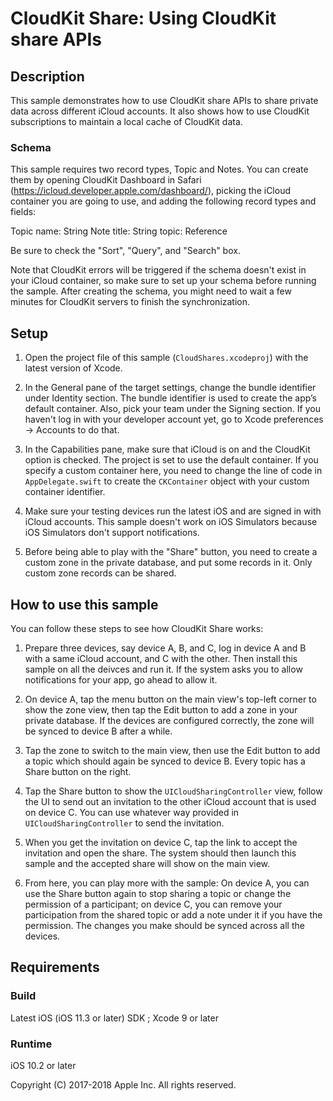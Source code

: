 # CloudKit Share: Using CloudKit share APIs

## Description

This sample demonstrates how to use CloudKit share APIs to share private data across different iCloud accounts. It also shows how to use CloudKit subscriptions to maintain a local cache of CloudKit data.


### Schema

This sample requires two record types, Topic and Notes. You can create them by opening CloudKit Dashboard in Safari (https://icloud.developer.apple.com/dashboard/), picking the iCloud container you are going to use, and adding the following record types and fields: 

Topic
    name:   String
Note
    title:  String
    topic:  Reference

Be sure to check the "Sort", "Query", and "Search" box.

Note that CloudKit errors will be triggered if the schema doesn't exist in your iCloud container, so make sure to set up your schema before running the sample. After creating the schema, you might need to wait a few minutes for CloudKit servers to finish the synchronization. 

## Setup

1. Open the project file of this sample (`CloudShares.xcodeproj`) with the latest version of Xcode.

2. In the General pane of the target settings, change the bundle identifier under Identity section. The bundle identifier is used to create the app’s default container.  Also, pick your team under the Signing section. If you haven't log in with your developer account yet, go to Xcode preferences -> Accounts to do that.

3. In the Capabilities pane, make sure that iCloud is on and the CloudKit option is checked. The project is set to use the default container. If you specify a custom container here, you need to change the line of code in `AppDelegate.swift` to create the `CKContainer` object with your custom container identifier.

4. Make sure your testing devices run the latest iOS and are signed in with iCloud accounts. This sample doesn't work on iOS Simulators because iOS Simulators don't support notifications. 

5. Before being able to play with the "Share" button, you need to create a custom zone in the private database, and put some records in it. Only custom zone records can be shared. 

## How to use this sample 

You can follow these steps to see how CloudKit Share works:

1. Prepare three devices, say device A, B, and C, log in device A and B with a same iCloud account, and C with the other. Then install this sample on all the deivces and run it. If the system asks you to allow notifications for your app, go ahead to allow it.

2. On device A, tap the menu button on the main view's top-left corner to show the zone view, then tap the Edit button to add a zone in your private database. If the devices are configured correctly, the zone will be synced to device B after a while.

3. Tap the zone to switch to the main view, then use the Edit button to add a topic which should again be synced to device B. Every topic has a Share button on the right.

4. Tap the Share button to show the `UICloudSharingController` view, follow the UI to send out an invitation to the other iCloud account that is used on device C. You can use whatever way provided in `UICloudSharingController` to send the invitation. 

5. When you get the invitation on device C, tap the link to accept the invitation and open the share. The system should then launch this sample and the accepted share will show on the main view.

6. From here, you can play more with the sample: On device A, you can use the Share button again to stop sharing a topic or change the permission of a participant; on device C, you can remove your participation from the shared topic or add a note under it if you have the permission. The changes you make should be synced across all the devices.

## Requirements

### Build

Latest iOS (iOS 11.3 or later) SDK ; Xcode 9 or later

### Runtime

iOS 10.2 or later

Copyright (C) 2017-2018 Apple Inc. All rights reserved.
